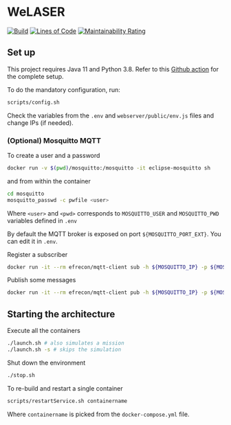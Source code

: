 # WeLASER

[![Build](https://github.com/w4bo/welaser/actions/workflows/build.yml/badge.svg)](https://github.com/w4bo/welaser/actions/workflows/build.yml)
[![Lines of Code](https://sonarcloud.io/api/project_badges/measure?project=w4bo_welaser&metric=ncloc)](https://sonarcloud.io/summary/new_code?id=w4bo_welaser)
[![Maintainability Rating](https://sonarcloud.io/api/project_badges/measure?project=w4bo_welaser&metric=sqale_rating)](https://sonarcloud.io/summary/new_code?id=w4bo_welaser)

## Set up

This project requires Java 11 and Python 3.8.
Refer to this [Github action](https://github.com/w4bo/welaser/blob/master/.github/workflows/build.yml) for the complete setup.

To do the mandatory configuration, run:

```sh
scripts/config.sh
```

Check the variables from the `.env` and `webserver/public/env.js` files and change IPs (if needed).

### (Optional) Mosquitto MQTT

To create a user and a password

```sh
docker run -v $(pwd)/mosquitto:/mosquitto -it eclipse-mosquitto sh
```

and from within the container

```sh
cd mosquitto
mosquitto_passwd -c pwfile <user>
```

Where `<user>` and `<pwd>` corresponds to `MOSQUITTO_USER` and `MOSQUITTO_PWD` variables defined in `.env`

By default the MQTT broker is exposed on port `${MOSQUITTO_PORT_EXT}`.
You can edit it in `.env`.

Register a subscriber

```sh
docker run -it --rm efrecon/mqtt-client sub -h ${MOSQUITTO_IP} -p ${MOSQUITTO_PORT_EXT} -t "foo" -u ${MOSQUITTO_USER} -P ${MOSQUITTO_PWD}
```

Publish some messages

```sh
docker run -it --rm efrecon/mqtt-client pub -h ${MOSQUITTO_IP} -p ${MOSQUITTO_PORT_EXT} -t "foo" -m "bar" -u ${MOSQUITTO_USER} -P ${MOSQUITTO_PWD}
```

## Starting the architecture

Execute all the containers

```sh
./launch.sh # also simulates a mission
./launch.sh -s # skips the simulation

```

Shut down the environment

```sh
./stop.sh
``` 

To re-build and restart a single container

```sh
scripts/restartService.sh containername
```

Where `containername` is picked from the `docker-compose.yml` file.
